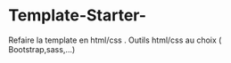 # Template-Starter-
Refaire la template en html/css . Outils html/css au choix ( Bootstrap,sass,...)
